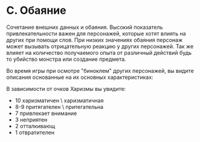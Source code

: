 # С. Обаяние
Сочетание внешних данных и обаяния. Высокий показатель привлекательности важен для персонажей, которые хотят влиять на других при помощи слов. При низких значениях обаяния персонаж может вызывать отрицательную реакцию у других персонажей. Так же влияет на количество получаемого опыта от различный действий будь то убийство монстра или создание предмета.

Во время игры при осмотре "биноклем" других персонажей, вы видите описания основанные на их основных характеристиках:

В зависимости от очков Харизмы вы увидите:

- 10 харизматичен \ харизматичная
- 8-9 притягателен \ притегательна
- 7 привлекает внимание
- 3 неприятен
- 2 отталкивающ
- 1 отвратителен
